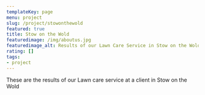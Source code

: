 ```yaml
---
templateKey: page
menu: project
slug: /project/stowonthewold
featured: true
title: Stow on the Wold
featuredimage: /img/aboutus.jpg
featuredimage_alt: Results of our Lawn Care Service in Stow on the Wold
rating: []
tags:
- project
---
```

These are the results of our Lawn care service at a client in Stow on the Wold


